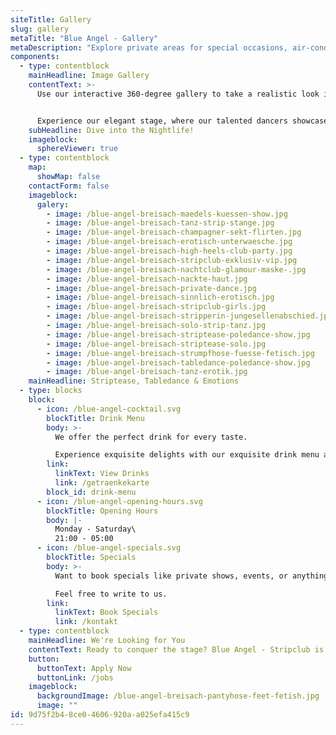 ```yaml
---
siteTitle: Gallery
slug: gallery
metaTitle: "Blue Angel - Gallery"
metaDescription: "Explore private areas for special occasions, air-conditioned rooms, smoking and non-smoking zones - all within an impressive ambiance."
components:
  - type: contentblock
    mainHeadline: Image Gallery
    contentText: >-
      Use our interactive 360-degree gallery to take a realistic look inside our premises. Click on your PC or move your phone to look around. You can even use a VR headset to dive even deeper.


      Experience our elegant stage, where our talented dancers showcase their striptease skills. Discover private areas for special occasions, air-conditioned rooms, smoking and non-smoking areas - all in an impressive ambiance.
    subHeadline: Dive into the Nightlife!
    imageblock:
      sphereViewer: true
  - type: contentblock
    map:
      showMap: false
    contactForm: false
    imageblock:
      galery:
        - image: /blue-angel-breisach-maedels-kuessen-show.jpg
        - image: /blue-angel-breisach-tanz-strip-stange.jpg
        - image: /blue-angel-breisach-champagner-sekt-flirten.jpg
        - image: /blue-angel-breisach-erotisch-unterwaesche.jpg
        - image: /blue-angel-breisach-high-heels-club-party.jpg
        - image: /blue-angel-breisach-stripclub-exklusiv-vip.jpg
        - image: /blue-angel-breisach-nachtclub-glamour-maske-.jpg
        - image: /blue-angel-breisach-nackte-haut.jpg
        - image: /blue-angel-breisach-private-dance.jpg
        - image: /blue-angel-breisach-sinnlich-erotisch.jpg
        - image: /blue-angel-breisach-stripclub-girls.jpg
        - image: /blue-angel-breisach-stripperin-jungesellenabschied.jpg
        - image: /blue-angel-breisach-solo-strip-tanz.jpg
        - image: /blue-angel-breisach-striptease-poledance-show.jpg
        - image: /blue-angel-breisach-striptease-solo.jpg
        - image: /blue-angel-breisach-strumpfhose-fuesse-fetisch.jpg
        - image: /blue-angel-breisach-tabledance-poledance-show.jpg
        - image: /blue-angel-breisach-tanz-erotik.jpg
    mainHeadline: Striptease, Tabledance & Emotions
  - type: blocks
    block:
      - icon: /blue-angel-cocktail.svg
        blockTitle: Drink Menu
        body: >-
          We offer the perfect drink for every taste.

          Experience exquisite delights with our exquisite drink menu at Blue Angel.
        link:
          linkText: View Drinks
          link: /getraenkekarte
        block_id: drink-menu
      - icon: /blue-angel-opening-hours.svg
        blockTitle: Opening Hours
        body: |-
          Monday - Saturday\
          21:00 - 05:00
      - icon: /blue-angel-specials.svg
        blockTitle: Specials
        body: >-
          Want to book specials like private shows, events, or anything else for yourself and/or others?

          Feel free to write to us.
        link:
          linkText: Book Specials
          link: /kontakt
  - type: contentblock
    mainHeadline: We're Looking for You
    contentText: Ready to conquer the stage? Blue Angel - Stripclub is looking for talented strippers who want to bring their art to life with us. Become part of our seductive world and ignite your passion on stage. Apply today for an exciting career at Blue Angel.
    button:
      buttonText: Apply Now
      buttonLink: /jobs
    imageblock:
      backgroundImage: /blue-angel-breisach-pantyhose-feet-fetish.jpg
      image: ""
id: 9d75f2b4-8ce0-4606-920a-a025efa415c9
---
```

